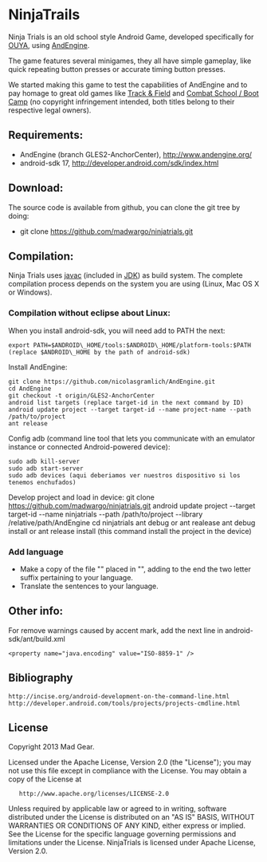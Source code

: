 # NinjaTrails

Ninja Trials is an old school style Android Game, developed specifically for [OUYA](https://www.ouya.tv/ "Ouya console"), using [AndEngine](https://github.com/nicolasgramlich/AndEngine "AndEngine by Nicolas Gramlich").

The game features several minigames, they all have simple gameplay, like quick repeating button presses or accurate timing button presses.

We started making this game to test the capabilities of AndEngine and to pay homage to great old games like [Track & Field](http://en.wikipedia.org/wiki/Track_&_Field_(video_game)) and [Combat School / Boot Camp](http://en.wikipedia.org/wiki/Combat_School) (no copyright infringement intended, both titles belong to their respective legal owners).


## Requirements:

* AndEngine (branch GLES2-AnchorCenter), http://www.andengine.org/
* android-sdk 17, http://developer.android.com/sdk/index.html


## Download:

The source code is available from github, you can clone the git tree by doing:

   * git clone https://github.com/madwargo/ninjatrials.git


## Compilation:

Ninja Trials uses [javac](http://en.wikipedia.org/wiki/Javac) (included in [JDK](http://en.wikipedia.org/wiki/Java_Development_Kit)) as build system. The complete compilation process depends on the system you are using (Linux, Mac OS X or Windows).

### Compilation without eclipse about Linux:

When you install android-sdk, you will need add to PATH the next:

    export PATH=$ANDROID\_HOME/tools:$ANDROID\_HOME/platform-tools:$PATH (replace $ANDROID\_HOME by the path of android-sdk)

Install AndEngine:

    git clone https://github.com/nicolasgramlich/AndEngine.git
    cd AndEngine
    git checkout -t origin/GLES2-AnchorCenter
    android list targets (replace target-id in the next command by ID)
    android update project --target target-id --name project-name --path /path/to/project
    ant release

Config adb (command line tool that lets you communicate with an emulator instance or connected Android-powered device):

    sudo adb kill-server
    sudo adb start-server
    sudo adb devices (aqui deberiamos ver nuestros dispositivo si los tenemos enchufados)

Develop project and load in device:
   git clone https://github.com/madwargo/ninjatrials.git
   android update project --target target-id --name ninjatrials --path /path/to/project --library /relative/path/AndEngine
   cd ninjatrials
   ant debug or ant realease
   ant debug install or ant release install (this command install the project in the device)

### Add language

* Make a copy of the file "" placed in "", adding to the end the two letter suffix pertaining to your language.
* Translate the sentences to your language.


## Other info:

For remove warnings caused by accent mark, add the next line in android-sdk/ant/build.xml

    <property name="java.encoding" value="ISO-8859-1" />


## Bibliography

    http://incise.org/android-development-on-the-command-line.html
    http://developer.android.com/tools/projects/projects-cmdline.html


## License

Copyright 2013 Mad Gear.

   Licensed under the Apache License, Version 2.0 (the "License"); you may not use this file except in compliance with the License. You may obtain a copy of the License at

       http://www.apache.org/licenses/LICENSE-2.0

   Unless required by applicable law or agreed to in writing, software distributed under the License is distributed on an "AS IS" BASIS, WITHOUT WARRANTIES OR CONDITIONS OF ANY KIND, either express or implied. See the License for the specific language governing permissions and limitations under the License.
NinjaTrials is licensed under Apache License, Version 2.0.
